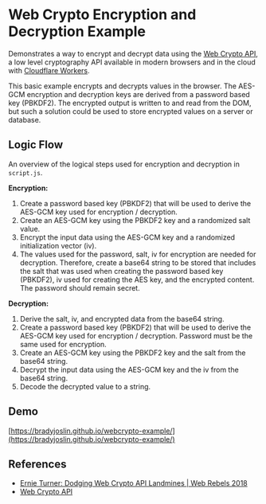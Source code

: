 # Web Crypto Encryption and Decryption Example

Demonstrates a way to encrypt and decrypt data using the [Web Crypto API](https://developer.mozilla.org/en-US/docs/Web/API/Web_Crypto_API), a low level cryptography API available in modern browsers and in the cloud with [Cloudflare Workers](https://developers.cloudflare.com/workers/reference/apis/web-crypto/).

This basic example encrypts and decrypts values in the browser. The AES-GCM encryption and decryption keys are derived from a password based key (PBKDF2). The encrypted output is written to and read from the DOM, but such a solution could be used to store encrypted values on a server or database.

## Logic Flow

An overview of the logical steps used for encryption and decryption in `script.js`.

**Encryption:**

1. Create a password based key (PBKDF2) that will be used to derive the AES-GCM key used for encryption / decryption.
1. Create an AES-GCM key using the PBKDF2 key and a randomized salt value.
1. Encrypt the input data using the AES-GCM key and a randomized initialization vector (iv).
1. The values used for the password, salt, iv for encryption are needed for decryption. Therefore, create a base64 string to be stored that includes the salt that was used when creating the password based key (PBKDF2), iv used for creating the AES key, and the encrypted content. The password should remain secret.

**Decryption:**

1. Derive the salt, iv, and encrypted data from the base64 string.
1. Create a password based key (PBKDF2) that will be used to derive the AES-GCM key used for encryption / decryption. Password must be the same used for encryption.
1. Create an AES-GCM key using the PBKDF2 key and the salt from the base64 string.
1. Decrypt the input data using the AES-GCM key and the iv from the base64 string.
1. Decode the decrypted value to a string.

## Demo

[https://bradyjoslin.github.io/webcrypto-example/](https://bradyjoslin.github.io/webcrypto-example/)

## References

- [Ernie Turner: Dodging Web Crypto API Landmines | Web Rebels 2018](https://www.youtube.com/watch?v=lbt2_M1hZeg)
- [Web Crypto API](https://developer.mozilla.org/en-US/docs/Web/API/Web_Crypto_API)
